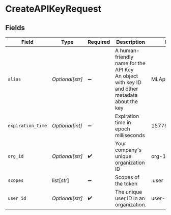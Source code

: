 # CreateAPIKeyRequest


## Fields

| Field                                                                                         | Type                                                                                          | Required                                                                                      | Description                                                                                   | Example                                                                                       |
| --------------------------------------------------------------------------------------------- | --------------------------------------------------------------------------------------------- | --------------------------------------------------------------------------------------------- | --------------------------------------------------------------------------------------------- | --------------------------------------------------------------------------------------------- |
| `alias`                                                                                       | *Optional[str]*                                                                               | :heavy_minus_sign:                                                                            | A human-friendly name for the API Key<br/> An object with key ID and other metadata about the key | MLApplicationName                                                                             |
| `expiration_time`                                                                             | *Optional[int]*                                                                               | :heavy_minus_sign:                                                                            | Expiration time in epoch milliseconds                                                         | 1577836800000                                                                                 |
| `org_id`                                                                                      | *Optional[str]*                                                                               | :heavy_check_mark:                                                                            | Your company's unique organization ID                                                         | org-123                                                                                       |
| `scopes`                                                                                      | list[*str*]                                                                                   | :heavy_minus_sign:                                                                            | Scopes of the token                                                                           | :user                                                                                         |
| `user_id`                                                                                     | *Optional[str]*                                                                               | :heavy_check_mark:                                                                            | The unique user ID in an organization.                                                        | user-123                                                                                      |